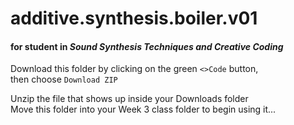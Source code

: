 # additive.synthesis.boiler.v01
#### for student in _Sound Synthesis Techniques and Creative Coding_   

Download this folder by clicking on the green `<>Code` button,   
then choose `Download ZIP`   

Unzip the file that shows up inside your Downloads folder   
Move this folder into your Week 3 class folder to begin using it...  
